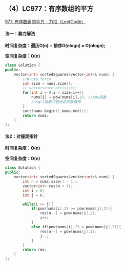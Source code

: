 ## （4）LC977：有序数组的平方

[977. 有序数组的平方 - 力扣（LeetCode）](https://leetcode.cn/problems/squares-of-a-sorted-array/)

#### 法一：暴力解法

**时间复杂度：遍历O(n) + 排序O(nlogn) = O(nlogn);**

**空间复杂度：O(n)**

```c++
class Solution {
public:
    vector<int> sortedSquares(vector<int>& nums) {
        //brute force
        int size = nums.size();
        // vector<int> arr(size);
        for(int i = 0;i < size;i++){
            nums[i] = pow(nums[i],2); //pow函数
            //sqrt函数只能给非负数值用
        }
        sort(nums.begin(),nums.end());
        return nums;
    }
};
```



#### 法2：对撞双指针

**时间复杂度：O(n)**

**空间复杂度：O(n)**

```c++
class Solution {
public:
    vector<int> sortedSquares(vector<int>& nums) {
        int n = nums.size() - 1;;
        vector<int> res(n + 1);
        int i = 0;
        int j = n;

        while(i <= j){
            if(pow(nums[i],2) >= pow(nums[j],2)){
                res[n--] = pow(nums[i],2);
                i++;
            }
            else if(pow(nums[i],2) < pow(nums[j],2)){
                res[n--] = pow(nums[j],2);
                j--;
            }
        }
        return res;
    }
};
```

